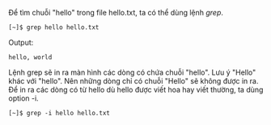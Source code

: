 Để tìm chuỗi "hello" trong file hello.txt, ta có thể dùng lệnh _grep_.

```
[~]$ grep hello hello.txt
```

Output:

```
hello, world
```

Lệnh grep sẽ in ra màn hình các dòng có chứa chuỗi "hello". Lưu ý "Hello" khác với "hello". Nên những dòng chỉ có chuỗi "Hello" sẽ không được in ra. Để in ra các dòng có từ hello dù hello được viết hoa hay viết thường, ta dùng option -i.

```
[~]$ grep -i hello hello.txt
```



